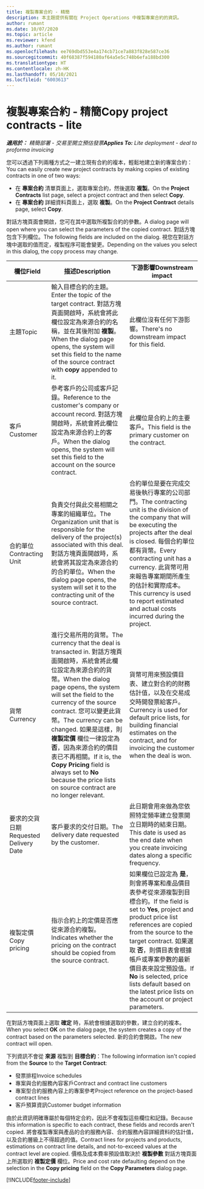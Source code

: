 ```yaml
---
title: 複製專案合約 - 精簡
description: 本主題提供有關在 Project Operations 中複製專案合約的資訊。
author: rumant
ms.date: 10/07/2020
ms.topic: article
ms.reviewer: kfend
ms.author: rumant
ms.openlocfilehash: ee769dbd553e4a174cb71ce7a883f828e587ce36
ms.sourcegitcommit: 40f68387f594180af64a5e5c748b6efa188bd300
ms.translationtype: HT
ms.contentlocale: zh-HK
ms.lasthandoff: 05/10/2021
ms.locfileid: "6003613"
---
```

# <a name="copy-project-contracts---lite"></a><span data-ttu-id="f1e92-103">複製專案合約 - 精簡</span><span class="sxs-lookup"><span data-stu-id="f1e92-103">Copy project contracts - lite</span></span>

<span data-ttu-id="f1e92-104">_**適用於：** 精簡部署 - 交易至開立預估發票_</span><span class="sxs-lookup"><span data-stu-id="f1e92-104">_**Applies To:** Lite deployment - deal to proforma invoicing_</span></span>

<span data-ttu-id="f1e92-105">您可以透過下列兩種方式之一建立現有合約的複本，輕鬆地建立新的專案合約：</span><span class="sxs-lookup"><span data-stu-id="f1e92-105">You can easily create new project contracts by making copies of existing contracts in one of two ways:</span></span> 

  - <span data-ttu-id="f1e92-106">在 **專案合約** 清單頁面上，選取專案合約，然後選取 **複製**。</span><span class="sxs-lookup"><span data-stu-id="f1e92-106">On the **Project Contracts** list page, select a project contract and then select **Copy**.</span></span>
  - <span data-ttu-id="f1e92-107">在 **專案合約** 詳細資料頁面上，選取 **複製**。</span><span class="sxs-lookup"><span data-stu-id="f1e92-107">On the **Project Contract** details page, select **Copy**.</span></span>

<span data-ttu-id="f1e92-108">對話方塊頁面會開啟，您可在其中選取所複製合約的參數。</span><span class="sxs-lookup"><span data-stu-id="f1e92-108">A dialog page will open where you can select the parameters of the copied contract.</span></span> <span data-ttu-id="f1e92-109">對話方塊包含下列欄位。</span><span class="sxs-lookup"><span data-stu-id="f1e92-109">The following fields are included on the dialog.</span></span> <span data-ttu-id="f1e92-110">視您在對話方塊中選取的值而定，複製程序可能會變更。</span><span class="sxs-lookup"><span data-stu-id="f1e92-110">Depending on the values you select in this dialog, the copy process may change.</span></span>

| <span data-ttu-id="f1e92-111">**欄位**</span><span class="sxs-lookup"><span data-stu-id="f1e92-111">**Field**</span></span> | <span data-ttu-id="f1e92-112">**描述**</span><span class="sxs-lookup"><span data-stu-id="f1e92-112">**Description**</span></span> | <span data-ttu-id="f1e92-113">**下游影響**</span><span class="sxs-lookup"><span data-stu-id="f1e92-113">**Downstream impact**</span></span> |
| --- | --- | --- |
| <span data-ttu-id="f1e92-114">主題</span><span class="sxs-lookup"><span data-stu-id="f1e92-114">Topic</span></span> | <span data-ttu-id="f1e92-115">輸入目標合約的主題。</span><span class="sxs-lookup"><span data-stu-id="f1e92-115">Enter the topic of the target contract.</span></span> <span data-ttu-id="f1e92-116">對話方塊頁面開啟時，系統會將此欄位設定為來源合約的名稱，並在其後附加 **複製**。</span><span class="sxs-lookup"><span data-stu-id="f1e92-116">When the dialog page opens, the system will set this field to the name of the source contract with **copy** appended to it.</span></span> | <span data-ttu-id="f1e92-117">此欄位沒有任何下游影響。</span><span class="sxs-lookup"><span data-stu-id="f1e92-117">There's no downstream impact for this field.</span></span> |
| <span data-ttu-id="f1e92-118">客戶</span><span class="sxs-lookup"><span data-stu-id="f1e92-118">Customer</span></span> | <span data-ttu-id="f1e92-119">參考客戶的公司或客戶記錄。</span><span class="sxs-lookup"><span data-stu-id="f1e92-119">Reference to the customer's company or account record.</span></span> <span data-ttu-id="f1e92-120">對話方塊開啟時，系統會將此欄位設定為來源合約上的客戶。</span><span class="sxs-lookup"><span data-stu-id="f1e92-120">When the dialog opens, the system will set this field to the account on the source contract.</span></span> | <span data-ttu-id="f1e92-121">此欄位是合約上的主要客戶。</span><span class="sxs-lookup"><span data-stu-id="f1e92-121">This field is the primary customer on the contract.</span></span> |
| <span data-ttu-id="f1e92-122">合約單位</span><span class="sxs-lookup"><span data-stu-id="f1e92-122">Contracting Unit</span></span> | <span data-ttu-id="f1e92-123">負責交付與此交易相關之專案的組織單位。</span><span class="sxs-lookup"><span data-stu-id="f1e92-123">The Organization unit that is responsible for the delivery of the project(s) associated with this deal.</span></span> <span data-ttu-id="f1e92-124">對話方塊頁面開啟時，系統會將其設定為來源合約的合約單位。</span><span class="sxs-lookup"><span data-stu-id="f1e92-124">When the dialog page opens, the system will set it to the contracting unit of the source contract.</span></span> | <span data-ttu-id="f1e92-125">合約單位是要在完成交易後執行專案的公司部門。</span><span class="sxs-lookup"><span data-stu-id="f1e92-125">The contracting unit is the division of the company that will be executing the projects after the deal is closed.</span></span> <span data-ttu-id="f1e92-126">每個合約單位都有貨幣。</span><span class="sxs-lookup"><span data-stu-id="f1e92-126">Every contracting unit has a currency.</span></span> <span data-ttu-id="f1e92-127">此貨幣可用來報告專案期間所產生的估計和實際成本。</span><span class="sxs-lookup"><span data-stu-id="f1e92-127">This currency is used to report estimated and actual costs incurred during the project.</span></span> |
| <span data-ttu-id="f1e92-128">貨幣</span><span class="sxs-lookup"><span data-stu-id="f1e92-128">Currency</span></span> | <span data-ttu-id="f1e92-129">進行交易所用的貨幣。</span><span class="sxs-lookup"><span data-stu-id="f1e92-129">The currency that the deal is transacted in.</span></span> <span data-ttu-id="f1e92-130">對話方塊頁面開啟時，系統會將此欄位設定為來源合約的貨幣。</span><span class="sxs-lookup"><span data-stu-id="f1e92-130">When the dialog page opens, the system will set the field to the currency of the source contract.</span></span> <span data-ttu-id="f1e92-131">您可以變更此貨幣。</span><span class="sxs-lookup"><span data-stu-id="f1e92-131">The currency can be changed.</span></span> <span data-ttu-id="f1e92-132">如果是這樣，則 **複製定價** 欄位一律設定為 **否**，因為來源合約的價目表已不再相關。</span><span class="sxs-lookup"><span data-stu-id="f1e92-132">If it is, the **Copy Pricing** field is always set to **No** because the price lists on source contract are no longer relevant.</span></span> | <span data-ttu-id="f1e92-133">貨幣可用來預設價目表、建立對合約的財務估計值，以及在交易成交時開發票給客戶。</span><span class="sxs-lookup"><span data-stu-id="f1e92-133">Currency is used for default price lists, for building financial estimates on the contract, and for invoicing the customer when the deal is won.</span></span> |
| <span data-ttu-id="f1e92-134">要求的交貨日期</span><span class="sxs-lookup"><span data-stu-id="f1e92-134">Requested Delivery Date</span></span> | <span data-ttu-id="f1e92-135">客戶要求的交付日期。</span><span class="sxs-lookup"><span data-stu-id="f1e92-135">The delivery date requested by the customer.</span></span> | <span data-ttu-id="f1e92-136">此日期會用來做為您依照特定頻率建立發票開立日期時的結束日期。</span><span class="sxs-lookup"><span data-stu-id="f1e92-136">This date is used as the end date when you create invoicing dates along a specific frequency.</span></span> |
| <span data-ttu-id="f1e92-137">複製定價</span><span class="sxs-lookup"><span data-stu-id="f1e92-137">Copy pricing</span></span> | <span data-ttu-id="f1e92-138">指示合約上的定價是否應從來源合約複製。</span><span class="sxs-lookup"><span data-stu-id="f1e92-138">Indicates whether the pricing on the contract should be copied from the source contract.</span></span> | <span data-ttu-id="f1e92-139">如果欄位已設定為 **是**，則會將專案和產品價目表參考從來源複製到目標合約。</span><span class="sxs-lookup"><span data-stu-id="f1e92-139">If the field is set to **Yes**, project and product price list references are copied from the source to the target contract.</span></span> <span data-ttu-id="f1e92-140">如果選取 **否**，則價目表會根據帳戶或專案參數的最新價目表來設定預設值。</span><span class="sxs-lookup"><span data-stu-id="f1e92-140">If **No** is selected, price lists default based on the latest price lists on the account or project parameters.</span></span> |

<span data-ttu-id="f1e92-141">在對話方塊頁面上選取 **確定** 時，系統會根據選取的參數，建立合約的複本。</span><span class="sxs-lookup"><span data-stu-id="f1e92-141">When you select **OK** on the dialog page, the system creates a copy of the contract based on the parameters selected.</span></span> <span data-ttu-id="f1e92-142">新的合約會開啟。</span><span class="sxs-lookup"><span data-stu-id="f1e92-142">The new contract will open.</span></span>

<span data-ttu-id="f1e92-143">下列資訊不會從 **來源** 複製到 **目標合約**：</span><span class="sxs-lookup"><span data-stu-id="f1e92-143">The following information isn't copied from the **Source** to the **Target Contract**:</span></span>

  - <span data-ttu-id="f1e92-144">發票排程</span><span class="sxs-lookup"><span data-stu-id="f1e92-144">Invoice schedules</span></span>
  - <span data-ttu-id="f1e92-145">專案與合約服務內容客戶</span><span class="sxs-lookup"><span data-stu-id="f1e92-145">Contract and contract line customers</span></span>
  - <span data-ttu-id="f1e92-146">專案型合約服務內容上的專案參考</span><span class="sxs-lookup"><span data-stu-id="f1e92-146">Project reference on the project-based contract lines</span></span>
  - <span data-ttu-id="f1e92-147">客戶預算資訊</span><span class="sxs-lookup"><span data-stu-id="f1e92-147">Customer budget information</span></span>

<span data-ttu-id="f1e92-148">由於此資訊明確專屬於每個特定合約，因此不會複製這些欄位和記錄。</span><span class="sxs-lookup"><span data-stu-id="f1e92-148">Because this information is specific to each contract, these fields and records aren't copied.</span></span> <span data-ttu-id="f1e92-149">將會複製專案與產品的合約服務內容、合約服務內容詳細資料的估計值，以及合約層級上不得超過的值。</span><span class="sxs-lookup"><span data-stu-id="f1e92-149">Contract lines for projects and products, estimations on contract line details, and not-to-exceed values at the contract level are copied.</span></span> <span data-ttu-id="f1e92-150">價格及成本費率預設值取決於 **複製參數** 對話方塊頁面上所選取的 **複製定價** 欄位。</span><span class="sxs-lookup"><span data-stu-id="f1e92-150">Price and cost rate defaulting depend on the selection in the **Copy pricing** field on the **Copy Parameters** dialog page.</span></span>


[!INCLUDE[footer-include](../../includes/footer-banner.md)]